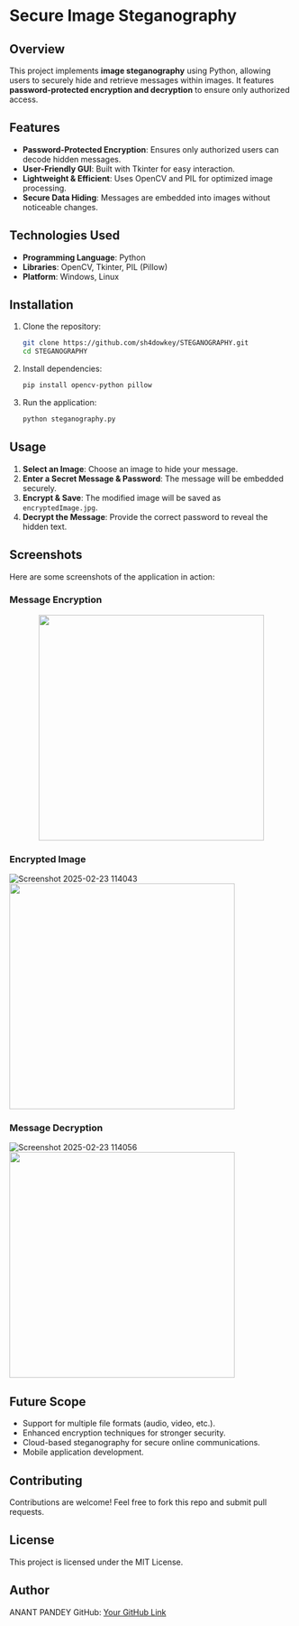 # Secure Image Steganography

## Overview
This project implements **image steganography** using Python, allowing users to securely hide and retrieve messages within images. It features **password-protected encryption and decryption** to ensure only authorized access.

## Features
- **Password-Protected Encryption**: Ensures only authorized users can decode hidden messages.
- **User-Friendly GUI**: Built with Tkinter for easy interaction.
- **Lightweight & Efficient**: Uses OpenCV and PIL for optimized image processing.
- **Secure Data Hiding**: Messages are embedded into images without noticeable changes.

## Technologies Used
- **Programming Language**: Python
- **Libraries**: OpenCV, Tkinter, PIL (Pillow)
- **Platform**: Windows, Linux

## Installation
1. Clone the repository:
   ```bash
   git clone https://github.com/sh4dowkey/STEGANOGRAPHY.git
   cd STEGANOGRAPHY
   ```
2. Install dependencies:
   ```bash
   pip install opencv-python pillow
   ```
3. Run the application:
   ```bash
   python steganography.py
   ```

## Usage
1. **Select an Image**: Choose an image to hide your message.
2. **Enter a Secret Message & Password**: The message will be embedded securely.
3. **Encrypt & Save**: The modified image will be saved as `encryptedImage.jpg`.
4. **Decrypt the Message**: Provide the correct password to reveal the hidden text.

## Screenshots
Here are some screenshots of the application in action:

### Message Encryption
<p align="center">
   <img src="https://github.com/user-attachments/assets/76a83bba-a336-4d30-988b-5ee8b53818d3" width="400">
</p>



### Encrypted Image
![Screenshot 2025-02-23 114043](https://github.com/user-attachments/assets/1096ccb8-2919-48e9-a09a-ee9efa131031)
<img src="https://github.com/user-attachments/assets/1096ccb8-2919-48e9-a09a-ee9efa131031" width="400">


### Message Decryption
![Screenshot 2025-02-23 114056](https://github.com/user-attachments/assets/0dc5eb3c-dfe5-4692-97ab-81f4486f5fe1)
<img src="https://github.com/user-attachments/assets/0dc5eb3c-dfe5-4692-97ab-81f4486f5fe1" width="400">


## Future Scope
- Support for multiple file formats (audio, video, etc.).
- Enhanced encryption techniques for stronger security.
- Cloud-based steganography for secure online communications.
- Mobile application development.

## Contributing
Contributions are welcome! Feel free to fork this repo and submit pull requests.

## License
This project is licensed under the MIT License.

## Author
ANANT PANDEY 
GitHub: [Your GitHub Link](https://github.com/ScriptAnant)

